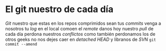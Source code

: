 # El git nuestro de cada día
*Git* nuestro que estas en los repos
comprimidos sean tus *commits*
venga a nosotros tu *log*
en el local comoen el *remote*
danos hoy nuestro *pull* de cada día
perdona nuestros *conflictos*
como también perdonamos los de otros geeks
no nos dejes caer en *detached HEAD*
y libranos de *SVN*
`git commit --amend`
